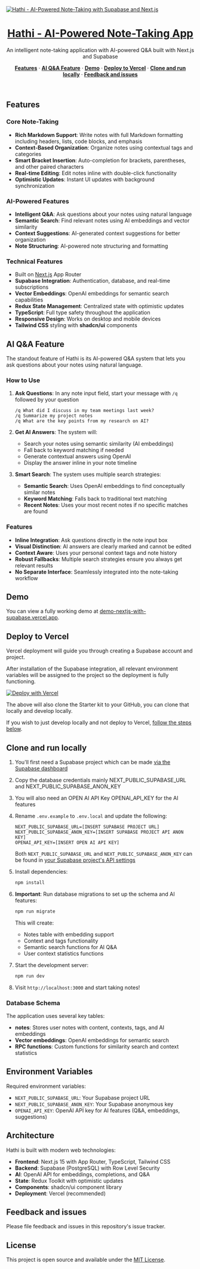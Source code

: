 <a href="https://demo-nextjs-with-supabase.vercel.app/">
  <img alt="Hathi - AI-Powered Note-Taking with Supabase and Next.js" src="https://demo-nextjs-with-supabase.vercel.app/opengraph-image.png">
  <h1 align="center">Hathi - AI-Powered Note-Taking App</h1>
</a>

<p align="center">
 An intelligent note-taking application with AI-powered Q&A built with Next.js and Supabase
</p>

<p align="center">
  <a href="#features"><strong>Features</strong></a> ·
  <a href="#ai-qa-feature"><strong>AI Q&A Feature</strong></a> ·
  <a href="#demo"><strong>Demo</strong></a> ·
  <a href="#deploy-to-vercel"><strong>Deploy to Vercel</strong></a> ·
  <a href="#clone-and-run-locally"><strong>Clone and run locally</strong></a> ·
  <a href="#feedback-and-issues"><strong>Feedback and issues</strong></a>
</p>
<br/>

## Features

### Core Note-Taking
- **Rich Markdown Support**: Write notes with full Markdown formatting including headers, lists, code blocks, and emphasis
- **Context-Based Organization**: Organize notes using contextual tags and categories
- **Smart Bracket Insertion**: Auto-completion for brackets, parentheses, and other paired characters
- **Real-time Editing**: Edit notes inline with double-click functionality
- **Optimistic Updates**: Instant UI updates with background synchronization

### AI-Powered Features
- **Intelligent Q&A**: Ask questions about your notes using natural language
- **Semantic Search**: Find relevant notes using AI embeddings and vector similarity
- **Context Suggestions**: AI-generated context suggestions for better organization
- **Note Structuring**: AI-powered note structuring and formatting

### Technical Features
- Built on [Next.js](https://nextjs.org) App Router
- **Supabase Integration**: Authentication, database, and real-time subscriptions
- **Vector Embeddings**: OpenAI embeddings for semantic search capabilities
- **Redux State Management**: Centralized state with optimistic updates
- **TypeScript**: Full type safety throughout the application
- **Responsive Design**: Works on desktop and mobile devices
- **Tailwind CSS** styling with **shadcn/ui** components

## AI Q&A Feature

The standout feature of Hathi is its AI-powered Q&A system that lets you ask questions about your notes using natural language.

### How to Use

1. **Ask Questions**: In any note input field, start your message with `/q` followed by your question
   ```
   /q What did I discuss in my team meetings last week?
   /q Summarize my project notes
   /q What are the key points from my research on AI?
   ```

2. **Get AI Answers**: The system will:
   - Search your notes using semantic similarity (AI embeddings)
   - Fall back to keyword matching if needed
   - Generate contextual answers using OpenAI
   - Display the answer inline in your note timeline

3. **Smart Search**: The system uses multiple search strategies:
   - **Semantic Search**: Uses OpenAI embeddings to find conceptually similar notes
   - **Keyword Matching**: Falls back to traditional text matching
   - **Recent Notes**: Uses your most recent notes if no specific matches are found

### Features
- **Inline Integration**: Ask questions directly in the note input box
- **Visual Distinction**: AI answers are clearly marked and cannot be edited
- **Context Aware**: Uses your personal context tags and note history
- **Robust Fallbacks**: Multiple search strategies ensure you always get relevant results
- **No Separate Interface**: Seamlessly integrated into the note-taking workflow

## Demo

You can view a fully working demo at [demo-nextjs-with-supabase.vercel.app](https://demo-nextjs-with-supabase.vercel.app/).

## Deploy to Vercel

Vercel deployment will guide you through creating a Supabase account and project.

After installation of the Supabase integration, all relevant environment variables will be assigned to the project so the deployment is fully functioning.

[![Deploy with Vercel](https://vercel.com/button)](https://vercel.com/new/clone?repository-url=https%3A%2F%2Fgithub.com%2Fvercel%2Fnext.js%2Ftree%2Fcanary%2Fexamples%2Fwith-supabase&project-name=nextjs-with-supabase&repository-name=nextjs-with-supabase&demo-title=nextjs-with-supabase&demo-description=This+starter+configures+Supabase+Auth+to+use+cookies%2C+making+the+user%27s+session+available+throughout+the+entire+Next.js+app+-+Client+Components%2C+Server+Components%2C+Route+Handlers%2C+Server+Actions+and+Middleware.&demo-url=https%3A%2F%2Fdemo-nextjs-with-supabase.vercel.app%2F&external-id=https%3A%2F%2Fgithub.com%2Fvercel%2Fnext.js%2Ftree%2Fcanary%2Fexamples%2Fwith-supabase&demo-image=https%3A%2F%2Fdemo-nextjs-with-supabase.vercel.app%2Fopengraph-image.png)

The above will also clone the Starter kit to your GitHub, you can clone that locally and develop locally.

If you wish to just develop locally and not deploy to Vercel, [follow the steps below](#clone-and-run-locally).

## Clone and run locally

1. You'll first need a Supabase project which can be made [via the Supabase dashboard](https://database.new)

2. Copy the database credentials mainly NEXT_PUBLIC_SUPABASE_URL and NEXT_PUBLIC_SUPABASE_ANON_KEY

3. You will also need an OPEN AI API Key OPENAI_API_KEY for the AI features

4. Rename `.env.example` to `.env.local` and update the following:

   ```
   NEXT_PUBLIC_SUPABASE_URL=[INSERT SUPABASE PROJECT URL]
   NEXT_PUBLIC_SUPABASE_ANON_KEY=[INSERT SUPABASE PROJECT API ANON KEY]
   OPENAI_API_KEY=[INSERT OPEN AI API KEY]
   ```

   Both `NEXT_PUBLIC_SUPABASE_URL` and `NEXT_PUBLIC_SUPABASE_ANON_KEY` can be found in [your Supabase project's API settings](https://supabase.com/dashboard/project/_?showConnect=true)

5. Install dependencies:

   ```bash
   npm install
   ```

6. **Important**: Run database migrations to set up the schema and AI features:

   ```bash
   npm run migrate
   ```

   This will create:
   - Notes table with embedding support
   - Context and tags functionality  
   - Semantic search functions for AI Q&A
   - User context statistics functions

7. Start the development server:

   ```bash
   npm run dev
   ```

8. Visit `http://localhost:3000` and start taking notes!

### Database Schema

The application uses several key tables:
- **notes**: Stores user notes with content, contexts, tags, and AI embeddings
- **Vector embeddings**: OpenAI embeddings for semantic search
- **RPC functions**: Custom functions for similarity search and context statistics

## Environment Variables

Required environment variables:
- `NEXT_PUBLIC_SUPABASE_URL`: Your Supabase project URL
- `NEXT_PUBLIC_SUPABASE_ANON_KEY`: Your Supabase anonymous key  
- `OPENAI_API_KEY`: OpenAI API key for AI features (Q&A, embeddings, suggestions)

## Architecture

Hathi is built with modern web technologies:

- **Frontend**: Next.js 15 with App Router, TypeScript, Tailwind CSS
- **Backend**: Supabase (PostgreSQL) with Row Level Security
- **AI**: OpenAI API for embeddings, completions, and Q&A
- **State**: Redux Toolkit with optimistic updates
- **Components**: shadcn/ui component library
- **Deployment**: Vercel (recommended)

## Feedback and issues

Please file feedback and issues in this repository's issue tracker.

## License

This project is open source and available under the [MIT License](LICENSE).
